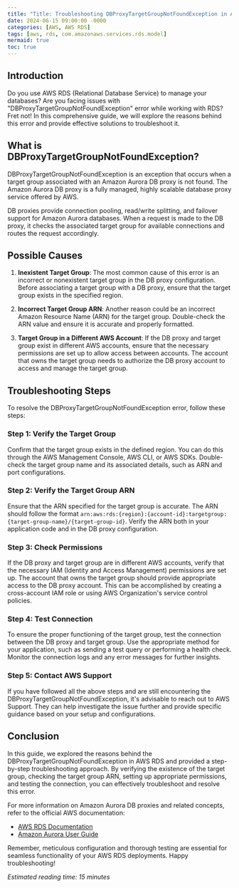 ```yaml
---
title: "Title: Troubleshooting DBProxyTargetGroupNotFoundException in AWS RDS"
date: 2024-06-15 09:00:00 -0000
categories: [AWS, AWS RDS]
tags: [aws, rds, com.amazonaws.services.rds.model]
mermaid: true
toc: true
---
```



## Introduction

Do you use AWS RDS (Relational Database Service) to manage your databases? Are you facing issues with "DBProxyTargetGroupNotFoundException" error while working with RDS? Fret not! In this comprehensive guide, we will explore the reasons behind this error and provide effective solutions to troubleshoot it.

## What is DBProxyTargetGroupNotFoundException?

DBProxyTargetGroupNotFoundException is an exception that occurs when a target group associated with an Amazon Aurora DB proxy is not found. The Amazon Aurora DB proxy is a fully managed, highly scalable database proxy service offered by AWS.

DB proxies provide connection pooling, read/write splitting, and failover support for Amazon Aurora databases. When a request is made to the DB proxy, it checks the associated target group for available connections and routes the request accordingly.

## Possible Causes

1. **Inexistent Target Group**: The most common cause of this error is an incorrect or nonexistent target group in the DB proxy configuration. Before associating a target group with a DB proxy, ensure that the target group exists in the specified region.

2. **Incorrect Target Group ARN**: Another reason could be an incorrect Amazon Resource Name (ARN) for the target group. Double-check the ARN value and ensure it is accurate and properly formatted.

3. **Target Group in a Different AWS Account**: If the DB proxy and target group exist in different AWS accounts, ensure that the necessary permissions are set up to allow access between accounts. The account that owns the target group needs to authorize the DB proxy account to access and manage the target group.

## Troubleshooting Steps

To resolve the DBProxyTargetGroupNotFoundException error, follow these steps:

### Step 1: Verify the Target Group

Confirm that the target group exists in the defined region. You can do this through the AWS Management Console, AWS CLI, or AWS SDKs. Double-check the target group name and its associated details, such as ARN and port configurations.

### Step 2: Verify the Target Group ARN

Ensure that the ARN specified for the target group is accurate. The ARN should follow the format `arn:aws:rds:{region}:{account-id}:targetgroup:{target-group-name}/{target-group-id}`. Verify the ARN both in your application code and in the DB proxy configuration.

### Step 3: Check Permissions

If the DB proxy and target group are in different AWS accounts, verify that the necessary IAM (Identity and Access Management) permissions are set up. The account that owns the target group should provide appropriate access to the DB proxy account. This can be accomplished by creating a cross-account IAM role or using AWS Organization's service control policies.

### Step 4: Test Connection

To ensure the proper functioning of the target group, test the connection between the DB proxy and target group. Use the appropriate method for your application, such as sending a test query or performing a health check. Monitor the connection logs and any error messages for further insights.

### Step 5: Contact AWS Support

If you have followed all the above steps and are still encountering the DBProxyTargetGroupNotFoundException, it's advisable to reach out to AWS Support. They can help investigate the issue further and provide specific guidance based on your setup and configurations.

## Conclusion

In this guide, we explored the reasons behind the DBProxyTargetGroupNotFoundException in AWS RDS and provided a step-by-step troubleshooting approach. By verifying the existence of the target group, checking the target group ARN, setting up appropriate permissions, and testing the connection, you can effectively troubleshoot and resolve this error.

For more information on Amazon Aurora DB proxies and related concepts, refer to the official AWS documentation:

- [AWS RDS Documentation](https://docs.aws.amazon.com/rds/index.html)
- [Amazon Aurora User Guide](https://docs.aws.amazon.com/AmazonRDS/latest/AuroraUserGuide)

Remember, meticulous configuration and thorough testing are essential for seamless functionality of your AWS RDS deployments. Happy troubleshooting!

*Estimated reading time: 15 minutes*